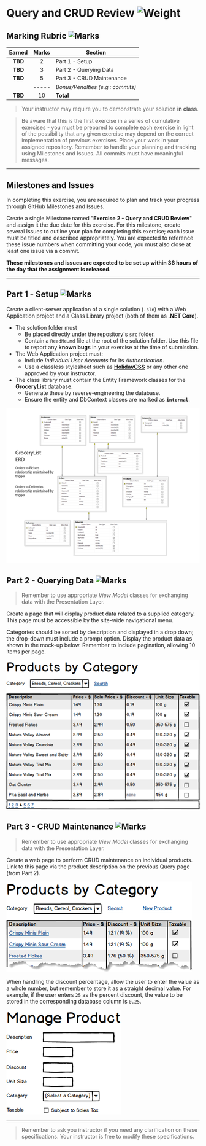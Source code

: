 # Query and CRUD Review ![Weight](https://img.shields.io/badge/Weight-5%25-blue)

## Marking Rubric ![Marks](https://img.shields.io/badge/Total%20Marks-10-blueviolet)

| Earned  | Marks | Section                           |
| :-----: | :---: | --------------------------------- |
| **TBD** |   2   | Part 1 - Setup                    |
| **TBD** |   3   | Part 2 - Querying Data            |
| **TBD** |   5   | Part 3 - CRUD Maintenance         |
|         | ----- | *Bonus/Penalties (e.g.: commits)* |
| **TBD** |  10   | **Total**                         |

> Your instructor may require you to demonstrate your solution **in class**.

> Be aware that this is the first exercise in a series of cumulative exercises - you must be prepared to complete each exercise in light of the possibility that any given exercise may depend on the correct implementation of previous exercises. Place your work in your assigned repository. Remember to handle your planning and tracking using Milestones and Issues. All commits must have meaningful messages.

----

## Milestones and Issues

In completing this exercise, you are required to plan and track your progress through GitHub Milestones and Issues.

Create a single Milestone named "**Exercise 2 - Query and CRUD Review**" and assign it the due date for this exercise. For this milestone, create several Issues to outline your plan for completing this exercise; each issue must be titled and described appropriately. You are expected to reference these issue numbers when committing your code; you must also close at least one issue via a commit.

**These milestones and issues are expected to be set up within 36 hours of the day that the assignment is released.**

----

## Part 1 - Setup ![Marks](https://img.shields.io/badge/Marks-2-blueviolet)

Create a client-server application of a single solution (`.sln`) with a Web Application project and a Class Library project (both of them as **.NET Core**).

- The solution folder must
  - Be placed directly under the repository's `src` folder.
  - Contain a `ReadMe.md` file at the root of the solution folder. Use this file to report any **known bugs** in your exercise at the time of submission.
- The Web Application project must:
  - Include *Individual User Accounts* for its *Authentication*.
  - Use a classless stylesheet such as [**HolidayCSS**](https://holidaycss.js.org/) or any other one approved by your instructor.
- The class library must contain the Entity Framework classes for the **GroceryList** database.
  - Generate these by reverse-engineering the database.
  - Ensure the entity and DbContext classes are marked as **`internal`**.

![GroceryList ERD](./grocerylist_erd.png)

## Part 2 - Querying Data ![Marks](https://img.shields.io/badge/Marks-3-blueviolet)

> Remember to use appropriate *View Model* classes for exchanging data with the Presentation Layer.

Create a page that will display product data related to a supplied category. This page must be accessible by the site-wide navigational menu.

Categories should be sorted by description and displayed in a drop down; the drop-down must include a prompt option. Display the product data as shown in the mock-up below. Remember to include pagination, allowing 10 items per page.

![Sample query result](./ExerciseQuery.png)

## Part 3 - CRUD Maintenance ![Marks](https://img.shields.io/badge/Marks-5-blueviolet)

> Remember to use appropriate *View Model* classes for exchanging data with the Presentation Layer.

Create a web page to perform CRUD maintenance on individual products. Link to this page via the product description on the previous Query page (from Part 2).

![Query Changes](./ExerciseQueryUpdated.png)

When handling the discount percentage, allow the user to enter the value as a whole number, but remember to store it as a straight decimal value. For example, if the user enters `25` as the percent discount, the value to be stored in the corresponding database column is `0.25`.

![ListView CRUD](./ExerciseCRUD.png)



----

> Remember to ask you instructor if you need any clarification on these specifications. Your instructor is free to modify these specifications.
